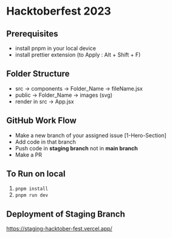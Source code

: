 # Hacktoberfest 2023
## Prerequisites
- install pnpm in your local device
- install prettier extension (to Apply : Alt + Shift + F)

## Folder Structure
- src -> components -> Folder_Name -> fileName.jsx
- public -> Folder_Name -> images (svg)
- render in src -> App.jsx

## GitHub Work Flow
- Make a new branch of your assigned issue [1-Hero-Section]
- Add code in that branch
- Push code in **staging branch** not in **main branch**
- Make a PR


## To Run on local
1. ```pnpm install```
2. ```pnpm run dev```

## Deployment of Staging Branch
https://staging-hacktober-fest.vercel.app/


